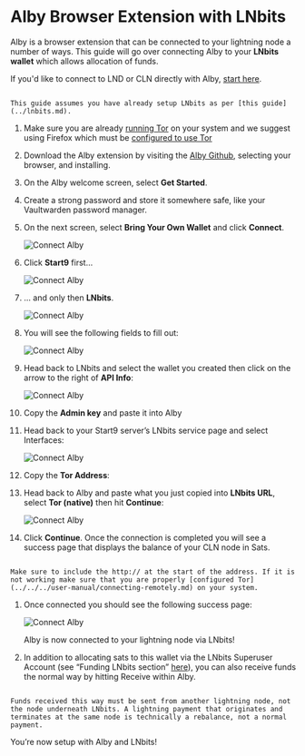 # Alby Browser Extension with LNbits

Alby is a browser extension that can be connected to your lightning node a number of ways. This guide will go over connecting Alby to your **LNbits wallet** which allows allocation of funds. 

If you'd like to connect to LND or CLN directly with Alby, [start here](../README.md).

```admonish note

This guide assumes you have already setup LNbits as per [this guide](../lnbits.md).

```

1. Make sure you are already [running Tor](/user-manual/connecting-remotely.md) on your system and we suggest using Firefox which must be [configured to use Tor](/user-manual/connecting-remotely.md#running-tor-in-the-background-on-your-phonelaptop)

1. Download the Alby extension by visiting the [Alby Github](https://github.com/getAlby/lightning-browser-extension#installation), selecting your browser, and installing.

1. On the Alby welcome screen, select **Get Started**.

1. Create a strong password and store it somewhere safe, like your Vaultwarden password manager.

1. On the next screen, select **Bring Your Own Wallet** and click **Connect**.

    ![Connect Alby](../assets/connect-alby-connect-start9-1.png)

1. Click **Start9** first...

    ![Connect Alby](../assets/connect-alby-connect-start9-2.png)

1. ... and only then **LNbits**.

    ![Connect Alby](../assets/connect-alby-connect-start9-3.png)


1. You will see the following fields to fill out:

    ![Connect Alby](../assets/connect-alby-lnbits-empty.png)

1. Head back to LNbits and select the wallet you created then click on the arrow to the right of **API Info**:

    ![Connect Alby](../assets/connect-alby-lnbits-tor1.png)

1. Copy the **Admin key** and paste it into Alby

1. Head back to your Start9 server’s LNbits service page and select Interfaces:

    ![Connect Alby](../assets/connect-alby-lnbits-adminkey.png)

1. Copy the **Tor Address**:


1. Head back to Alby and paste what you just copied into **LNbits URL**, select **Tor (native)** then hit **Continue**:

    ![Connect Alby](../assets/connect-alby-lnbits-tor-native.png)

1. Click **Continue**. Once the connection is completed you will see a success page that displays the balance of your CLN node in Sats. 


```admonish tip

Make sure to include the http:// at the start of the address. If it is not working make sure that you are properly [configured Tor](../../../user-manual/connecting-remotely.md) on your system.

```


1. Once connected you should see the following success page:

    ![Connect Alby](../assets/connect-alby-cln-success.png)

    Alby is now connected to your lightning node via LNbits!

1. In addition to allocating sats to this wallet via the LNbits Superuser Account (see “Funding LNbits section” [here](../lnbits.md#funding-lnbits)), you can also receive funds the normal way by hitting Receive within Alby.

```admonish note

Funds received this way must be sent from another lightning node, not the node underneath LNbits. A lightning payment that originates and terminates at the same node is technically a rebalance, not a normal payment.

```

You’re now setup with Alby and LNbits!